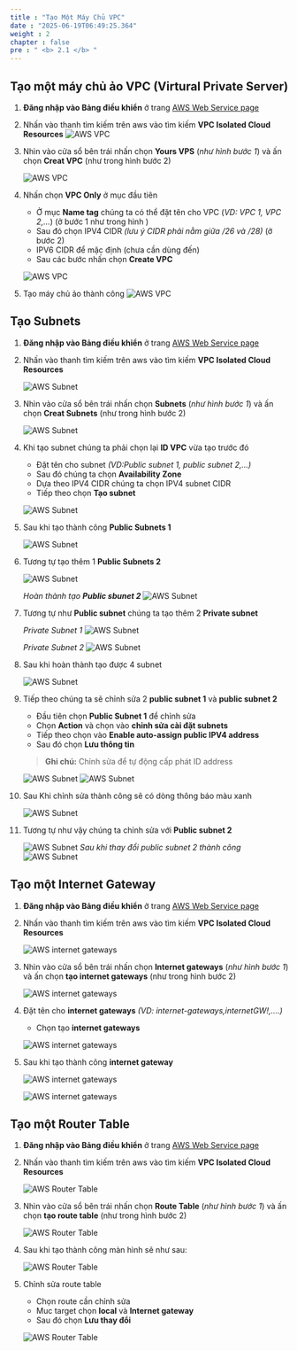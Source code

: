 ```yaml
---
title : "Tạo Một Máy Chủ VPC"
date : "2025-06-19T06:49:25.364"
weight : 2
chapter : false
pre : " <b> 2.1 </b> "
---
```


## Tạo một máy chủ ảo VPC (Virtural Private Server)

1. **Đăng nhập vào Bảng điều khiển** ở trang [AWS Web Service page](https://aws.amazon.com/)
2. Nhấn vào thanh tìm kiếm trên aws vào tìm kiếm **VPC Isolated Cloud Resources**
    ![AWS VPC](/images/2/12001.png?featherlight=false&width=90pc)

3. Nhìn vào cửa sổ bên trái nhấn chọn **Yours VPS** (*như hình bước 1*) và ấn chọn **Creat VPC** (như trong hình bước 2)

    ![AWS VPC](/images/2/12002.png?featherlight=false&width=90pc)

4. Nhấn chọn **VPC Only** ở mục đầu tiên
    + Ở mục **Name tag** chúng ta có thể đặt tên cho VPC (*VD: VPC 1, VPC 2,...*) (ở bước 1 như trong hình )
    + Sau đó chọn IPV4 CIDR *(lưu ý CIDR phải nằm giữa /26 và /28)* (ở bước 2)
    + IPV6 CIDR để mặc định (chưa cần dùng đến)
    + Sau các bước nhấn chọn **Create VPC**

    ![AWS VPC](/images/2/12003.png?featherlight=false&width=90pc)

5. Tạo máy chủ ảo thành công
    ![AWS VPC](/images/2/12004.png?featherlight=false&width=90pc)

## Tạo Subnets

1. **Đăng nhập vào Bảng điều khiển** ở trang [AWS Web Service page](https://aws.amazon.com/)
2. Nhấn vào thanh tìm kiếm trên aws vào tìm kiếm **VPC Isolated Cloud Resources**

    ![AWS Subnet](/images/2/12001.png?featherlight=false&width=90pc)

3. Nhìn vào cửa sổ bên trái nhấn chọn **Subnets** (*như hình bước 1*) và ấn chọn **Creat Subnets** (như trong hình bước 2)

    ![AWS Subnet](/images/2/12005.png?featherlight=false&width=90pc)
4. Khi tạo subnet chúng ta phải chọn lại **ID VPC** vừa tạo trước đó
    + Đặt tên cho subnet *(VD:Public subnet 1, public subnet 2,...)*
    + Sau đó chúng ta chọn **Availability Zone**
    + Dựa theo IPV4 CIDR chúng ta chọn IPV4 subnet CIDR
    + Tiếp theo chọn **Tạo subnet**

    ![AWS Subnet](/images/2/12006.png?featherlight=false&width=90pc)

5. Sau khi tạo thành công **Public Subnets 1**

    ![AWS Subnet](/images/2/12007.png?featherlight=false&width=90pc)

6. Tương tự tạo thêm 1 **Public Subnets 2**

    ![AWS Subnet](/images/2/12009.png?featherlight=false&width=90pc)

    *Hoàn thành tạo **Public sbunet 2***
    ![AWS Subnet](/images/2/12010.png?featherlight=false&width=90pc)

7. Tương tự như **Public subnet** chúng ta tạo thêm 2 **Private subnet**

    *Private Subnet 1*
    ![AWS Subnet](/images/2/12009.png?featherlight=false&width=90pc)

    *Private Subnet 2*
    ![AWS Subnet](/images/2/12010.png?featherlight=false&width=90pc)

8. Sau khi hoàn thành tạo được 4 subnet

    ![AWS Subnet](/images/2/12013.png?featherlight=false&width=90pc)

9. Tiếp theo chúng ta sẽ chỉnh sửa 2 **public subnet 1** và **public subnet 2** 
    + Đầu tiên chọn **Public Subnet 1** để chỉnh sửa
    + Chọn **Action** và chọn vào **chỉnh sửa cài đặt subnets**
    + Tiếp theo chọn vào **Enable auto-assign public IPV4 address**
    + Sau đó chọn **Lưu thông tin**
    > **Ghi chú:** Chỉnh sửa để tự động cấp phát ID address

    ![AWS Subnet](/images/2/12014.png?featherlight=false&width=90pc)
    ![AWS Subnet](/images/2/12016.png?featherlight=false&width=90pc)

11. Sau Khi chỉnh sửa thành công sẽ có dòng thông báo màu xanh

    ![AWS Subnet](/images/2/12013.png?featherlight=false&width=90pc)

12. Tương tự như vậy chúng ta chỉnh sửa với **Public subnet 2**

    ![AWS Subnet](/images/2/12017.png?featherlight=false&width=90pc)
    *Sau khi thay đổi public subnet 2 thành công*
    ![AWS Subnet](/images/2/12018.png?featherlight=false&width=90pc)

## Tạo một  Internet Gateway

1. **Đăng nhập vào Bảng điều khiển** ở trang [AWS Web Service page](https://aws.amazon.com/)
2. Nhấn vào thanh tìm kiếm trên aws vào tìm kiếm **VPC Isolated Cloud Resources**

    ![AWS internet gateways](/images/2/12001.png?featherlight=false&width=90pc)

3. Nhìn vào cửa sổ bên trái nhấn chọn **Internet gateways** (*như hình bước 1*) và ấn chọn **tạo internet gateways** (như trong hình bước 2)

    ![AWS internet gateways](/images/2/12019.png?featherlight=false&width=90pc)

4. Đặt tên cho **internet gateways** *(VD: internet-gateways,internetGW!,....)*
    + Chọn tạo **internet gateways**

    ![AWS internet gateways](/images/2/12020.png?featherlight=false&width=90pc)

5. Sau khi tạo thành công **internet gateway**

    ![AWS internet gateways](/images/2/12021.png?featherlight=false&width=90pc)

    ![AWS internet gateways](/images/2/12022.png?featherlight=false&width=90pc)

## Tạo một Router Table
1. **Đăng nhập vào Bảng điều khiển** ở trang [AWS Web Service page](https://aws.amazon.com/)
2. Nhấn vào thanh tìm kiếm trên aws vào tìm kiếm **VPC Isolated Cloud Resources**

    ![AWS Router Table](/images/2/12001.png?featherlight=false&width=90pc)

3. Nhìn vào cửa sổ bên trái nhấn chọn **Route Table** (*như hình bước 1*) và ấn chọn **tạo route table** (như trong hình bước 2)

    ![AWS Router Table](/images/2/12023.png?featherlight=false&width=90pc)

4. Sau khi tạo thành công màn hình sẽ như sau: 

    ![AWS Router Table](/images/2/12024.png?featherlight=false&width=90pc)

5. Chỉnh sửa route table
    + Chọn route cần chỉnh sửa 
    + Muc target chọn **local** và **Internet gateway**
    + Sau đó chọn **Lưu thay đổi**

    ![AWS Router Table](/images/2/12025.png?featherlight=false&width=90pc)











